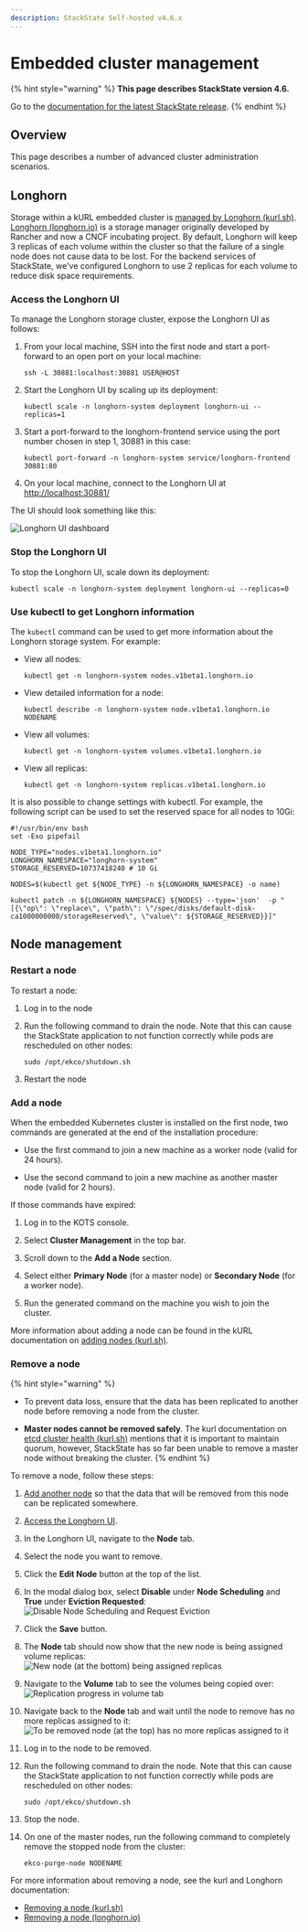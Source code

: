 ```yaml
---
description: StackState Self-hosted v4.6.x
---
```


# Embedded cluster management

{% hint style="warning" %}
**This page describes StackState version 4.6.**

Go to the [documentation for the latest StackState release](https://docs.stackstate.com/setup/install-stackstate/kots-install/cluster_management).
{% endhint %}

## Overview

This page describes a number of advanced cluster administration scenarios.

## Longhorn

Storage within a kURL embedded cluster is [managed by Longhorn \(kurl.sh\)](https://kurl.sh/docs/add-ons/longhorn). [Longhorn \(longhorn.io\)](https://longhorn.io) is a storage manager originally developed by Rancher and now a CNCF incubating project. By default, Longhorn will keep 3 replicas of each volume within the cluster so that the failure of a single node does not cause data to be lost. For the backend services of StackState, we've configured Longhorn to use 2 replicas for each volume to reduce disk space requirements.

### Access the Longhorn UI

To manage the Longhorn storage cluster, expose the Longhorn UI as follows:

1. From your local machine, SSH into the first node and start a port-forward to an open port on your local machine:
    ```
    ssh -L 30881:localhost:30881 USER@HOST
    ```

1. Start the Longhorn UI by scaling up its deployment:
    ```
    kubectl scale -n longhorn-system deployment longhorn-ui --replicas=1
    ```

1. Start a port-forward to the longhorn-frontend service using the port number chosen in step 1, 30881 in this case:
    ```
    kubectl port-forward -n longhorn-system service/longhorn-frontend 30881:80
    ```

1. On your local machine, connect to the Longhorn UI at [http://localhost:30881/](http://localhost:30881/)

The UI should look something like this:

![Longhorn UI dashboard](/.gitbook/assets/kurl-longhorn-ui-dashboard.png)

### Stop the Longhorn UI

To stop the Longhorn UI, scale down its deployment:

```
kubectl scale -n longhorn-system deployment longhorn-ui --replicas=0
```

### Use kubectl to get Longhorn information

The `kubectl` command can be used to get more information about the Longhorn storage system. For example:

* View all nodes:
    ```
    kubectl get -n longhorn-system nodes.v1beta1.longhorn.io
    ```

* View detailed information for a node:
    ```
    kubectl describe -n longhorn-system node.v1beta1.longhorn.io NODENAME
    ```

* View all volumes:
    ```
    kubectl get -n longhorn-system volumes.v1beta1.longhorn.io
    ```

* View all replicas:
    ```
    kubectl get -n longhorn-system replicas.v1beta1.longhorn.io
    ```

It is also possible to change settings with kubectl. For example, the following script can be used to set the reserved space for all nodes to 10Gi:
```
#!/usr/bin/env bash
set -Exo pipefail

NODE_TYPE="nodes.v1beta1.longhorn.io"
LONGHORN_NAMESPACE="longhorn-system"
STORAGE_RESERVED=10737418240 # 10 Gi

NODES=$(kubectl get ${NODE_TYPE} -n ${LONGHORN_NAMESPACE} -o name)

kubectl patch -n ${LONGHORN_NAMESPACE} ${NODES} --type='json'  -p "[{\"op\": \"replace\", \"path\": \"/spec/disks/default-disk-ca1000000000/storageReserved\", \"value\": ${STORAGE_RESERVED}}]"
```
## Node management

### Restart a node

To restart a node:

1. Log in to the node

1. Run the following command to drain the node. Note that this can cause the StackState application to not function correctly while pods are rescheduled on other nodes:
    ```
    sudo /opt/ekco/shutdown.sh
    ```

2. Restart the node

### Add a node

When the embedded Kubernetes cluster is installed on the first node, two commands are generated at the end of the installation procedure:

* Use the first command to join a new machine as a worker node (valid for 24 hours).

* Use the second command to join a new machine as another master node (valid for 2 hours).

If those commands have expired:

1. Log in to the KOTS console.

1. Select **Cluster Management** in the top bar.

1. Scroll down to the **Add a Node** section.

1. Select either **Primary Node** (for a master node) or **Secondary Node** (for a worker node).

1. Run the generated command on the machine you wish to join the cluster.

More information about adding a node can be found in the kURL documentation on [adding nodes \(kurl.sh\)](https://kurl.sh/docs/install-with-kurl/adding-nodes).

### Remove a node

{% hint style="warning" %}
* To prevent data loss, ensure that the data has been replicated to another node before removing a node from the cluster.

* **Master nodes cannot be removed safely**. The kurl documentation on [etcd cluster health \(kurl.sh\)](https://kurl.sh/docs/install-with-kurl/adding-nodes#etcd-cluster-health) mentions that it is important to maintain quorum, however, StackState has so far been unable to remove a master node without breaking the cluster.
{% endhint %}

To remove a node, follow these steps:

1. [Add another node](#add-a-node) so that the data that will be removed from this node can be replicated somewhere.

1. [Access the Longhorn UI](#access-the-longhorn-ui).

1. In the Longhorn UI, navigate to the **Node** tab.

1. Select the node you want to remove.

1. Click the **Edit Node** button at the top of the list.

1. In the modal dialog box, select **Disable** under **Node Scheduling** and **True** under **Eviction Requested**:  \
![Disable Node Scheduling and Request Eviction](/.gitbook/assets/kurl-longhorn-ui-remove-node-1.png)

1. Click the **Save** button.

1. The **Node** tab should now show that the new node is being assigned volume replicas:  \
![New node (at the bottom) being assigned replicas](/.gitbook/assets/kurl-longhorn-ui-remove-node-2.png)

1. Navigate to the **Volume** tab to see the volumes being copied over:  \
![Replication progress in volume tab](/.gitbook/assets/kurl-longhorn-ui-remove-node-3.png)

1. Navigate back to the **Node** tab and wait until the node to remove has no more replicas assigned to it:  \
![To be removed node (at the top) has no more replicas assigned to it](/.gitbook/assets/kurl-longhorn-ui-remove-node-4.png)

1. Log in to the node to be removed.

1. Run the following command to drain the node. Note that this can cause the StackState application to not function correctly while pods are rescheduled on other nodes:
    ```
    sudo /opt/ekco/shutdown.sh
    ```

1. Stop the node.

1. On one of the master nodes, run the following command to completely remove the stopped node from the cluster:
    ```
    ekco-purge-node NODENAME
    ```

For more information about removing a node, see the kurl and Longhorn documentation:

* [Removing a node \(kurl.sh\)](https://kurl.sh/docs/install-with-kurl/adding-nodes#removing-a-node) 
* [Removing a node \(longhorn.io\)](https://longhorn.io/docs/1.2.4/volumes-and-nodes/maintenance/#removing-a-node)

